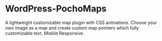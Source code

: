 # WordPress-PochoMaps
A lightweight customizable map plugin with CSS animations. Choose your own image as a map and create custom map pointers which fully customizable text. Mobile Responsive.


